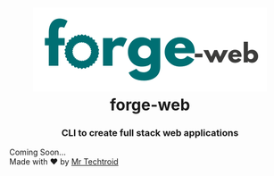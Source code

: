 <center>
  <h1 align='center' href = "https://github.com/mrtechtroid/forge-web">
    <img src = "brand/forge-web.png"><br/>
    <b>forge-web</b>
  </h1>
<!-- <h1 align='center'>forge-app</h1> -->
<h3 align='center'>CLI to create full stack web applications</h3>
</center>

Coming Soon...   
Made with ❤️ by [Mr Techtroid](https://github.com/mrtechtroid)
